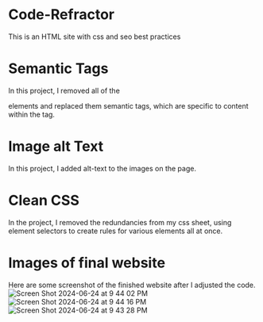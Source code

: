 # Code-Refractor
This is an HTML site with css and seo best practices

# Semantic Tags
In this project, I removed all of the <div> elements and replaced them semantic tags, which are specific to content within the tag.

# Image alt Text
In this project, I added alt-text to the images on the page. 

# Clean CSS
In the project, I removed the redundancies from my css sheet, using element selectors to create rules for various elements all at once. 

# Images of final website
Here are some screenshot of the finished website after I adjusted the code.
![Screen Shot 2024-06-24 at 9 44 02 PM](https://github.com/SetCra123/Code-Refractor/assets/172870434/a04a9657-540a-45a3-a904-90cea897afec)
![Screen Shot 2024-06-24 at 9 44 16 PM](https://github.com/SetCra123/Code-Refractor/assets/172870434/bb5a2610-4a90-48ee-b5f0-a79a0816e371)
![Screen Shot 2024-06-24 at 9 43 28 PM](https://github.com/SetCra123/Code-Refractor/assets/172870434/2318bd26-04a6-41a4-a192-16b8afe58c73)
